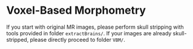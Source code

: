 # Voxel-Based Morphometry

If you start with original MR images, please perform skull stripping with tools provided in folder `extractBrains/`. If your images are already skull-stripped, please directly proceed to folder `VBM/`.

